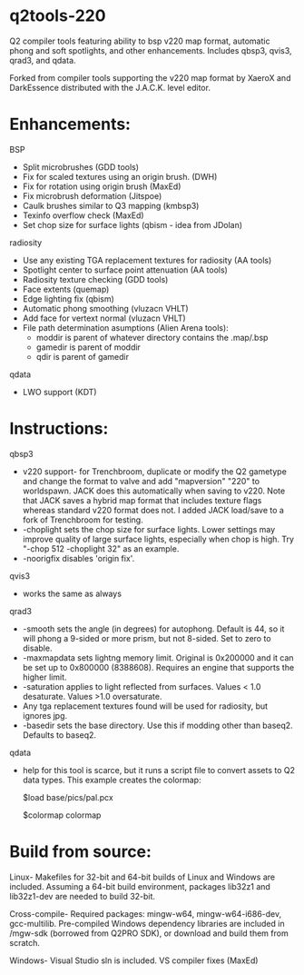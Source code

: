 # q2tools-220
Q2 compiler tools featuring ability to bsp v220 map format, automatic phong and soft spotlights, and other enhancements.
Includes qbsp3, qvis3, qrad3, and qdata.

Forked from compiler tools supporting the v220 map format by XaeroX and DarkEssence distributed with the J.A.C.K. level editor.


# Enhancements:

BSP
*   Split microbrushes (GDD tools)
*	Fix for scaled textures using an origin brush. (DWH)
*   Fix for rotation using origin brush (MaxEd)
*   Fix microbrush deformation (Jitspoe)
*   Caulk brushes similar to Q3 mapping (kmbsp3)	
*   Texinfo overflow check (MaxEd)
*   Set chop size for surface lights (qbism - idea from JDolan)
		
		
radiosity
*   Use any existing TGA replacement textures for radiosity (AA tools)
*   Spotlight center to surface point attenuation (AA tools)
*   Radiosity texture checking (GDD tools)
*   Face extents (quemap)
*   Edge lighting fix (qbism)	
*   Automatic phong smoothing (vluzacn VHLT)
*   Add face for vertext normal (vluzacn VHLT)
*	File path determination asumptions (Alien Arena tools):
    *   moddir is parent of whatever directory contains the .map/.bsp
    *   gamedir is parent of moddir
    *   qdir is parent of gamedir	
	
qdata
*	LWO support (KDT)


# Instructions:

qbsp3
*   v220 support- for Trenchbroom, duplicate or modify the Q2 gametype and change the format to valve and add "mapversion" "220" to worldspawn.  JACK does this automatically when saving to v220.  Note that JACK saves a hybrid map format that includes texture flags whereas standard v220 format does not. I added JACK load/save to a fork of Trenchbroom for testing.
*   -choplight sets the chop size for surface lights.  Lower settings may improve quality of large surface lights, especially when chop is high. Try "-chop 512 -choplight 32" as an example.
*   -noorigfix disables 'origin fix'.


qvis3
*   works the same as always


qrad3
*   -smooth sets the angle (in degrees) for autophong.  Default is 44, so it will phong a 9-sided or more prism, but not 8-sided.  Set to zero to disable.
*   -maxmapdata sets lightng memory limit.  Original is 0x200000 and it can be set up to 0x800000 (8388608).  Requires an engine that supports the higher limit.
*	-saturation applies to light reflected from surfaces.  Values < 1.0 desaturate.  Values >1.0 oversaturate. 
*   Any tga replacement textures found will be used for radiosity, but ignores jpg.
*   -basedir sets the base directory.  Use this if modding other than baseq2.  Defaults to baseq2.


qdata
*   help for this tool is scarce, but it runs a script file to convert assets to Q2 data types.  This example creates the colormap:
    
    $load base/pics/pal.pcx
	
	$colormap colormap 


# Build from source:
Linux-  Makefiles for 32-bit and 64-bit builds of Linux and Windows are included. Assuming a 64-bit build environment, packages lib32z1 and lib32z1-dev are needed to build 32-bit.

Cross-compile- Required packages: mingw-w64, mingw-w64-i686-dev, gcc-multilib.  Pre-compiled Windows dependency libraries are included in /mgw-sdk (borrowed from Q2PRO SDK), or download and build them from scratch.

Windows- Visual Studio sln is included. VS compiler fixes (MaxEd)



